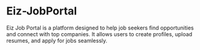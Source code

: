 # Eiz-JobPortal
Eiz Job Portal is a platform designed to help job seekers find opportunities and connect with top companies. It allows users to create profiles, upload resumes, and apply for jobs seamlessly.
